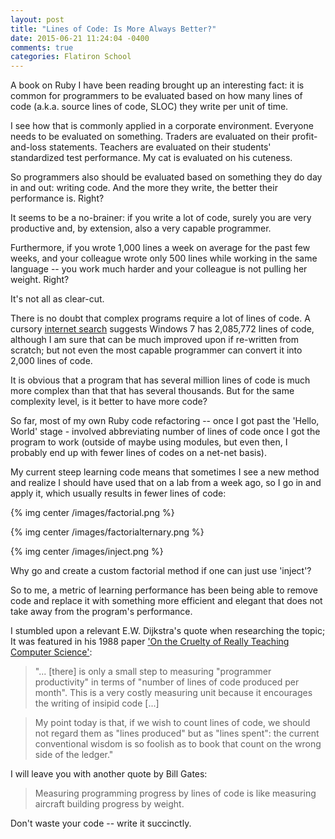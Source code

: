 ```yaml
---
layout: post
title: "Lines of Code: Is More Always Better?"
date: 2015-06-21 11:24:04 -0400
comments: true
categories: Flatiron School
---
```



A book on Ruby I have been reading brought up an interesting fact: it is common for programmers to be evaluated based on how many lines of code (a.k.a. source lines of code, SLOC) they write per unit of time. 

I see how that is commonly applied in a corporate environment. Everyone needs to be evaluated on something. Traders are evaluated on their profit-and-loss statements. Teachers are evaluated on their students' standardized test performance. My cat is evaluated on his cuteness. 

So programmers also should be evaluated based on something they do day in and out: writing code. And the more they write, the better their performance is. Right?

It seems to be a no-brainer: if you write a lot of code, surely you are very productive and, by extension, also a very capable programmer. 

Furthermore, if you wrote 1,000 lines a week on average for the past few weeks, and your colleague wrote only 500 lines while working in the same language -- you work much harder and your colleague is not pulling her weight. Right?

It's not all as clear-cut.

There is no doubt that complex programs require a lot of lines of code. A cursory [internet search](http://www.quora.com/How-many-lines-of-code-does-Windows-7-have) suggests Windows 7 has 2,085,772 lines of code, although I am sure that can be much improved upon if re-written from scratch; but not even the most capable programmer can convert it into 2,000 lines of code.

It is obvious that a program that has several million lines of code is much more complex than that that has several thousands. But for the same complexity level, is it better to have more code?

So far, most of my own Ruby code refactoring -- once I got past the 'Hello, World' stage - involved abbreviating number of lines of code once I got the program to work (outside of maybe using modules, but even then, I probably end up with fewer lines of codes on a net-net basis). 

My current steep learning code means that sometimes I see a new method and realize I should have used that on a lab from a week ago, so I go in and apply it, which usually results in fewer lines of code:

{% img center /images/factorial.png %}

{% img center /images/factorialternary.png %}

{% img center /images/inject.png %}

Why go and create a custom factorial method if one can just use 'inject'?

So to me, a metric of learning performance has been being able to remove code and replace it with something more efficient and elegant that does not take away from the program's performance.

I stumbled upon a relevant E.W. Dijkstra's quote when researching the topic; It was featured in his 1988 paper ['On the Cruelty of Really Teaching Computer Science'](https://www.cs.utexas.edu/~EWD/transcriptions/EWD10xx/EWD1036.html):

> "... [there] is only a small step to measuring "programmer productivity" in terms of "number of lines of code produced per month". This is a very costly measuring unit because it encourages the writing of insipid code [...] 

> My point today is that, if we wish to count lines of code, we should not regard them as "lines produced" but as "lines spent": the current conventional wisdom is so foolish as to book that count on the wrong side of the ledger."

I will leave you with another quote by Bill Gates:

> Measuring programming progress by lines of code is like measuring aircraft building progress by weight.

Don't waste your code -- write it succinctly.

